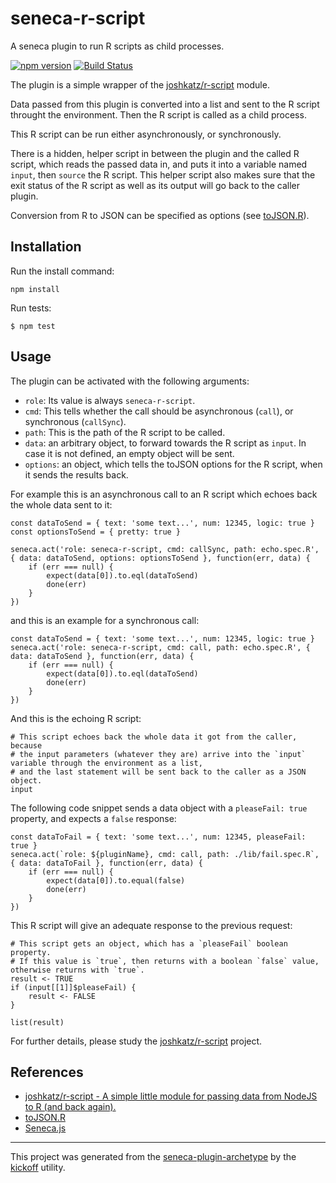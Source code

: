 # seneca-r-script

A seneca plugin to run R scripts as child processes.

[![npm version][npm-badge]][npm-url]
[![Build Status][travis-badge]][travis-url]

The plugin is a simple wrapper of the [joshkatz/r-script](https://github.com/joshkatz/r-script) module.

Data passed from this plugin is converted into a list and sent to the R script throught the environment.
Then the R script is called as a child process.

This R script can be run either asynchronously, or synchronously.

There is a hidden, helper script in between the plugin and the called R script,
which reads the passed data in, and puts it into a variable named `input`, then `source` the R script.
This helper script also makes sure that the exit status of the R script as well as its output will go back to the caller plugin.

Conversion from R to JSON can be specified as options (see [toJSON.R](https://github.com/jeroenooms/jsonlite/blob/master/R/toJSON.R)).


## Installation

Run the install command:

    npm install

Run tests:

    $ npm test

## Usage

The plugin can be activated with the following arguments:

- `role`: Its value is always `seneca-r-script`.
- `cmd`: This tells whether the call should be asynchronous (`call`), or synchronous (`callSync`).
- `path`: This is the path of the R script to be called.
- `data`: an arbitrary object, to forward towards the R script as `input`. In case it is not defined, an empty object will be sent.
- `options`: an object, which tells the toJSON options for the R script, when it sends the results back.

For example this is an asynchronous call to an R script which echoes back the whole data sent to it:

    const dataToSend = { text: 'some text...', num: 12345, logic: true }
    const optionsToSend = { pretty: true }
    
    seneca.act('role: seneca-r-script, cmd: callSync, path: echo.spec.R', { data: dataToSend, options: optionsToSend }, function(err, data) {
        if (err === null) {
            expect(data[0]).to.eql(dataToSend) 
            done(err)
        }
    })
 
and this is an example for a synchronous call:

    const dataToSend = { text: 'some text...', num: 12345, logic: true }
    seneca.act('role: seneca-r-script, cmd: call, path: echo.spec.R', { data: dataToSend }, function(err, data) {
        if (err === null) {
            expect(data[0]).to.eql(dataToSend) 
            done(err)
        }
    })

And this is the echoing R script:

    # This script echoes back the whole data it got from the caller, because
    # the input parameters (whatever they are) arrive into the `input` variable through the environment as a list,
    # and the last statement will be sent back to the caller as a JSON object.
    input

The following code snippet sends a data object with a `pleaseFail: true` property, and expects a `false` response:

    const dataToFail = { text: 'some text...', num: 12345, pleaseFail: true }
    seneca.act(`role: ${pluginName}, cmd: call, path: ./lib/fail.spec.R`, { data: dataToFail }, function(err, data) {
        if (err === null) {
            expect(data[0]).to.equal(false) 
            done(err)
        }
    })

This R script will give an adequate response to the previous request:

    # This script gets an object, which has a `pleaseFail` boolean property.
    # If this value is `true`, then returns with a boolean `false` value, otherwise returns with `true`.
    result <- TRUE
    if (input[[1]]$pleaseFail) {
        result <- FALSE
    }

    list(result)

For further details, please study the [joshkatz/r-script](https://github.com/joshkatz/r-script) project.

## References
- [joshkatz/r-script - A simple little module for passing data from NodeJS to R (and back again).](https://github.com/joshkatz/r-script)
- [toJSON.R](https://github.com/jeroenooms/jsonlite/blob/master/R/toJSON.R)
- [Seneca.js](http://senecajs.org/)

---

This project was generated from the [seneca-plugin-archetype](https://github.com/tombenke/seneca-plugin-archetype)
by the [kickoff](https://github.com/tombenke/kickoff) utility.

[npm-badge]: https://badge.fury.io/js/seneca-r-script.svg
[npm-url]: https://badge.fury.io/js/seneca-r-script
[travis-badge]: https://api.travis-ci.org/tombenke/seneca-r-script.svg
[travis-url]: https://travis-ci.org/tombenke/seneca-r-script
